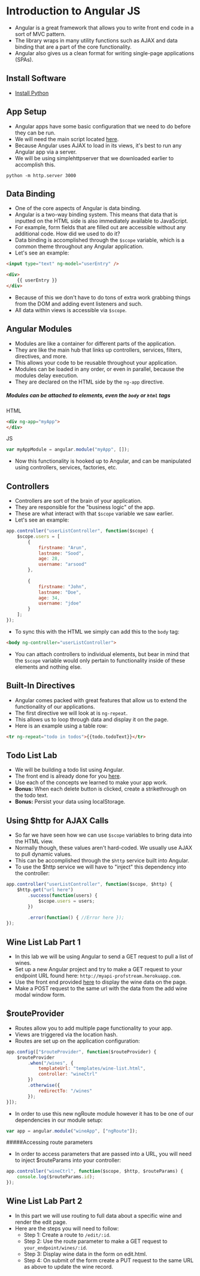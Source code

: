 # Introduction to Angular JS

- Angular is a great framework that allows you to write front end code in a sort of MVC pattern.
- The library wraps in many utility functions such as AJAX and data binding that are a part of the core functionality.
- Angular also gives us a clean format for writing single-page applications (SPAs).

## Install Software

- [Install Python](https://www.python.org/downloads/)

## App Setup

- Angular apps have some basic configuration that we need to do before they can be run.
- We will need the main script located [here](https://angularjs.org/).
- Because Angular uses AJAX to load in its views, it's best to run any Angular app via a server.
- We will be using simplehttpserver that we downloaded earlier to accomplish this.

```
python -m http.server 3000
```

## Data Binding

- One of the core aspects of Angular is data binding.
- Angular is a two-way binding system. This means that data that is inputted on the HTML side is also immediately available to JavaScript.
- For example, form fields that are filled out are accessible without any additional code. How did we used to do it?
- Data binding is accomplished through the `$scope` variable, which is a common theme throughout any Angular application.
- Let's see an example:

```html
<input type="text" ng-model="userEntry" />

<div>
	{{ userEntry }}
</div>
```

- Because of this we don't have to do tons of extra work grabbing things from the DOM and adding event listeners and such.
- All data within views is accessible via `$scope`.

## Angular Modules

- Modules are like a container for different parts of the application.
- They are like the main hub that links up controllers, services, filters, directives, and more.
- This allows your code to be reusable throughout your application.
- Modules can be loaded in any order, or even in parallel, because the modules delay execution.
- They are declared on the HTML side by the `ng-app` directive.

##### Modules can be attached to elements, even the `body` or `html` tags

HTML

```html
<div ng-app="myApp">
</div>
```

JS

```javascript
var myAppModule = angular.module("myApp", []);
```

- Now this functionality is hooked up to Angular, and can be manipulated using controllers, services, factories, etc.

## Controllers

- Controllers are sort of the brain of your application.
- They are responsible for the "business logic" of the app.
- These are what interact with that `$scope` variable we saw earlier.
- Let's see an example:

```javascript
app.controller("userListController", function($scope) {
	$scope.users = [
		{
			firstname: "Arun",
			lastname: "Sood",
			age: 28,
			username: "arsood"
		},
		
		{
			firstname: "John",
			lastname: "Doe",
			age: 34,
			username: "jdoe"
		}
	];
});
```
- To sync this with the HTML we simply can add this to the `body` tag:

```html
<body ng-controller="userListController">
```

- You can attach controllers to individual elements, but bear in mind that the `$scope` variable would only pertain to functionality inside of these elements and nothing else.

## Built-In Directives

- Angular comes packed with great features that allow us to extend the functionality of our applications.
- The first directive we will look at is `ng-repeat`.
- This allows us to loop through data and display it on the page.
- Here is an example using a table row:

```html
<tr ng-repeat="todo in todos">{{todo.todoText}}</tr>
```

## Todo List Lab

- We will be building a todo list using Angular.
- The front end is already done for you [here](https://github.com/arun-projects/Todo-List).
- Use each of the concepts we learned to make your app work.
- **Bonus:** When each delete button is clicked, create a strikethrough on the todo text.
- **Bonus:** Persist your data using localStorage.

## Using $http for AJAX Calls

- So far we have seen how we can use `$scope` variables to bring data into the HTML view.
- Normally though, these values aren't hard-coded. We usually use AJAX to pull dynamic values.
- This can be accomplished through the `$http` service built into Angular.
- To use the $http service we will have to "inject" this dependency into the controller:

```javascript
app.controller("userListController", function($scope, $http) {
	$http.get("url here")
		.success(function(users) {
			$scope.users = users;
		})
		
		.error(function() { //Error here });
});
```

## Wine List Lab Part 1

- In this lab we will be using Angular to send a GET request to pull a list of wines.
- Set up a new Angular project and try to make a GET request to your endpoint URL found here: `http://myapi-profstream.herokuapp.com`.
- Use the front end provided [here](https://github.com/arun-projects/Wine-Manager) to display the wine data on the page.
- Make a POST request to the same url with the data from the add wine modal window form.

## $routeProvider

- Routes allow you to add multiple page functionality to your app.
- Views are triggered via the location hash.
- Routes are set up on the application configuration:

```javascript
app.config(["$routeProvider", function($routeProvider) {
	$routeProvider
		.when("/wines", {
			templateUrl: "templates/wine-list.html",
			controller: "wineCtrl"
		})
		.otherwise({
			redirectTo: "/wines"
		});
}]);
```

- In order to use this new ngRoute module however it has to be one of our dependencies in our module setup:

```javascript
var app = angular.module("wineApp", ["ngRoute"]);
```

#####Accessing route parameters

- In order to access parameters that are passed into a URL, you will need to inject $routeParams into your controller:

```javascript
app.controller("wineCtrl", function($scope, $http, $routeParams) {
	console.log($routeParams.id);
});
```

## Wine List Lab Part 2

- In this part we will use routing to full data about a specific wine and render the edit page.
- Here are the steps you will need to follow:
	- Step 1: Create a route to `/edit/:id`.
	- Step 2: Use the route parameter to make a GET request to `your_endpoint/wines/:id`.
	- Step 3: Display wine data in the form on edit.html.
	- Step 4: On submit of the form create a PUT request to the same URL as above to update the wine record.